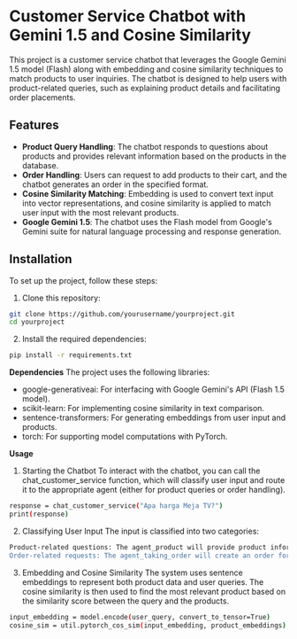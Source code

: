 # Customer Service Chatbot with Gemini 1.5 and Cosine Similarity

This project is a customer service chatbot that leverages the Google Gemini 1.5 model (Flash) along with embedding and cosine similarity techniques to match products to user inquiries. The chatbot is designed to help users with product-related queries, such as explaining product details and facilitating order placements.

## Features

- **Product Query Handling**: The chatbot responds to questions about products and provides relevant information based on the products in the database.
- **Order Handling**: Users can request to add products to their cart, and the chatbot generates an order in the specified format.
- **Cosine Similarity Matching**: Embedding is used to convert text input into vector representations, and cosine similarity is applied to match user input with the most relevant products.
- **Google Gemini 1.5**: The chatbot uses the Flash model from Google's Gemini suite for natural language processing and response generation.

## Installation

To set up the project, follow these steps:

1. Clone this repository:

```bash
git clone https://github.com/yourusername/yourproject.git
cd yourproject
```
2. Install the required dependencies:
```bash
pip install -r requirements.txt
```
**Dependencies**
The project uses the following libraries:

- google-generativeai: For interfacing with Google Gemini's API (Flash 1.5 model).
- scikit-learn: For implementing cosine similarity in text comparison.
- sentence-transformers: For generating embeddings from user input and products.
- torch: For supporting model computations with PyTorch.

**Usage**
1. Starting the Chatbot
To interact with the chatbot, you can call the chat_customer_service function, which will classify user input and route it to the appropriate agent (either for product queries or order handling).
```bash
response = chat_customer_service("Apa harga Meja TV?")
print(response)
```
2. Classifying User Input
The input is classified into two categories:

```bash
Product-related questions: The agent_product will provide product information based on the closest match to the user's query.
Order-related requests: The agent_taking_order will create an order for the product that the user requests.
```

3. Embedding and Cosine Similarity
The system uses sentence embeddings to represent both product data and user queries. The cosine similarity is then used to find the most relevant product based on the similarity score between the query and the products.
```bash
input_embedding = model.encode(user_query, convert_to_tensor=True)
cosine_sim = util.pytorch_cos_sim(input_embedding, product_embeddings)
```